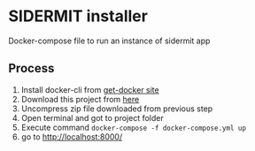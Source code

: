 # SIDERMIT installer

Docker-compose file to run an instance of sidermit app

## Process

1. Install docker-cli from [get-docker site](https://docs.docker.com/get-docker/)
1. Download this project from [here](https://github.com/SIDERMIT/installer/archive/v1.0.0.zip)
1. Uncompress zip file downloaded from previous step
1. Open terminal and got to project folder
1. Execute command `docker-compose -f docker-compose.yml up`
1. go to [http://localhost:8000/](http://localhost:8000/)